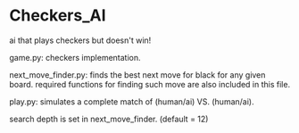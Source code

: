 # Checkers_AI
ai that plays checkers but doesn't win!

game.py: checkers implementation.

next_move_finder.py: finds the best next move for black for any given board.
required functions for finding such move are also included in this file.

play.py: simulates a complete match of (human/ai) VS. (human/ai).

search depth is set in next_move_finder. (default = 12)
